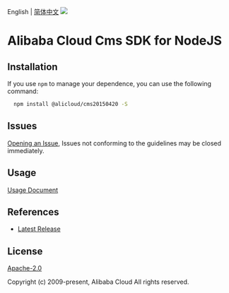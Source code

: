 English | [简体中文](README-CN.md)
![](https://aliyunsdk-pages.alicdn.com/icons/AlibabaCloud.svg)

# Alibaba Cloud Cms SDK for NodeJS

## Installation
If you use `npm` to manage your dependence, you can use the following command:

```sh
  npm install @alicloud/cms20150420 -S
```

## Issues
[Opening an Issue](https://github.com/aliyun/alibabacloud-typescript-sdk/issues/new), Issues not conforming to the guidelines may be closed immediately.

## Usage
[Usage Document](https://github.com/aliyun/alibabacloud-typescript-sdk/blob/master/docs/Usage-EN.md#quick-examples)

## References
* [Latest Release](https://github.com/aliyun/alibabacloud-typescript-sdk/)

## License
[Apache-2.0](http://www.apache.org/licenses/LICENSE-2.0)

Copyright (c) 2009-present, Alibaba Cloud All rights reserved.
